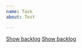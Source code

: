 ```yaml
---
name: Task
about: Test

---
```


[Show backlog](https://github.com/havogt/experimental/issues?q=is%3Aissue+is%3Aopen+label%3A%22SCRUM%3A+backlog%22)
[Show backlog](issues?q=is%3Aissue+is%3Aopen+label%3A%22SCRUM%3A+backlog%22)
